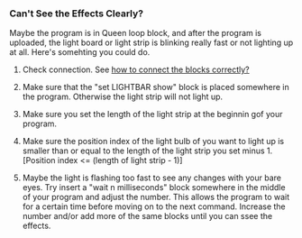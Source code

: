 

### Can't See the Effects Clearly?

Maybe the program is in Queen loop block, and after the program is uploaded, the light board or light strip is blinking really fast or not lighting up at all. Here's somehting you could do.

1. Check connection. See [how to connect the blocks correctly? ](./code.3.md)

2. Make sure that the "set LIGHTBAR show" block is placed somewhere in the program. Otherwise the light strip will not light up.

3. Make sure you set the length of the light strip at the beginnin gof your program.

4. Make sure the position index of the light bulb of you want to light up is smaller than or equal to the length of the light strip you set minus 1. [Position index <= (length of light strip - 1)]
    
5. Maybe the light is flashing too fast to see any changes with your bare eyes. Try insert a "wait n milliseconds" block somewhere in the middle of your program and adjust the number. This allows the program to wait for a certain time before moving on to the next command. Increase the number and/or add more of the same blocks until you can ssee the effects.
